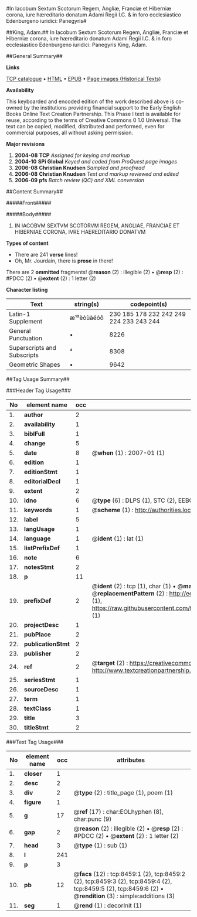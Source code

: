 #In Iacobum Sextum Scotorum Regem, Angliæ, Franciæ et Hiberniæ corona, iure hæreditario donatum Adami Regii I.C. & in foro ecclesiastico Edenburgeno iuridici: Panegyris#

##King, Adam.##
In Iacobum Sextum Scotorum Regem, Angliæ, Franciæ et Hiberniæ corona, iure hæreditario donatum Adami Regii I.C. & in foro ecclesiastico Edenburgeno iuridici: Panegyris
King, Adam.

##General Summary##

**Links**

[TCP catalogue](http://www.ota.ox.ac.uk/tcp/)  • 
[HTML](http://tei.it.ox.ac.uk/tcp/Texts-HTML/free/A04/A04830.html)  • 
[EPUB](http://tei.it.ox.ac.uk/tcp/Texts-EPUB/free/A04/A04830.epub) • 
[Page images (Historical Texts)](https://data.historicaltexts.jisc.ac.uk/view?pubId=eebo-99843709e&pageId=eebo-99843709e-8459-1)

**Availability**

This keyboarded and encoded edition of the
	       work described above is co-owned by the institutions
	       providing financial support to the Early English Books
	       Online Text Creation Partnership. This Phase I text is
	       available for reuse, according to the terms of Creative
	       Commons 0 1.0 Universal. The text can be copied,
	       modified, distributed and performed, even for
	       commercial purposes, all without asking permission.

**Major revisions**

1. __2004-08__ __TCP__ *Assigned for keying and markup*
1. __2004-10__ __SPi Global__ *Keyed and coded from ProQuest page images*
1. __2006-08__ __Christian Knudsen__ *Sampled and proofread*
1. __2006-08__ __Christian Knudsen__ *Text and markup reviewed and edited*
1. __2006-09__ __pfs__ *Batch review (QC) and XML conversion*

##Content Summary##

#####Front#####

#####Body#####

1. IN IACOBVM SEXTVM SCOTORVM REGEM, ANGLIAE, FRANCIAE ET HIBERNIAE CORONA, IVRE HAEREDITARIO DONATVM

**Types of content**

  * There are 241 **verse** lines!
  * Oh, Mr. Jourdain, there is **prose** in there!

There are 2 **ommitted** fragments! 
 @__reason__ (2) : illegible (2)  •  @__resp__ (2) : #PDCC (2)  •  @__extent__ (2) : 1 letter (2)

**Character listing**


|Text|string(s)|codepoint(s)|
|---|---|---|
|Latin-1 Supplement|æ¹²èòùàéóô|230 185 178 232 242 249 224 233 243 244|
|General Punctuation|•|8226|
|Superscripts             and Subscripts|⁴|8308|
|Geometric Shapes|▪|9642|

##Tag Usage Summary##

###Header Tag Usage###

|No|element name|occ|attributes|
|---|---|---|---|
|1.|__author__|2||
|2.|__availability__|1||
|3.|__biblFull__|1||
|4.|__change__|5||
|5.|__date__|8| @__when__ (1) : 2007-01 (1)|
|6.|__edition__|1||
|7.|__editionStmt__|1||
|8.|__editorialDecl__|1||
|9.|__extent__|2||
|10.|__idno__|6| @__type__ (6) : DLPS (1), STC (2), EEBO-CITATION (1), PROQUEST (1), VID (1)|
|11.|__keywords__|1| @__scheme__ (1) : http://authorities.loc.gov/ (1)|
|12.|__label__|5||
|13.|__langUsage__|1||
|14.|__language__|1| @__ident__ (1) : lat (1)|
|15.|__listPrefixDef__|1||
|16.|__note__|6||
|17.|__notesStmt__|2||
|18.|__p__|11||
|19.|__prefixDef__|2| @__ident__ (2) : tcp (1), char (1)  •  @__matchPattern__ (2) : ([0-9\-]+):([0-9IVX]+) (1), (.+) (1)  •  @__replacementPattern__ (2) : http://eebo.chadwyck.com/downloadtiff?vid=$1&page=$2 (1), https://raw.githubusercontent.com/textcreationpartnership/Texts/master/tcpchars.xml#$1 (1)|
|20.|__projectDesc__|1||
|21.|__pubPlace__|2||
|22.|__publicationStmt__|2||
|23.|__publisher__|2||
|24.|__ref__|2| @__target__ (2) : https://creativecommons.org/publicdomain/zero/1.0/ (1), http://www.textcreationpartnership.org/docs/. (1)|
|25.|__seriesStmt__|1||
|26.|__sourceDesc__|1||
|27.|__term__|1||
|28.|__textClass__|1||
|29.|__title__|3||
|30.|__titleStmt__|2||


###Text Tag Usage###

|No|element name|occ|attributes|
|---|---|---|---|
|1.|__closer__|1||
|2.|__desc__|2||
|3.|__div__|2| @__type__ (2) : title_page (1), poem (1)|
|4.|__figure__|1||
|5.|__g__|17| @__ref__ (17) : char:EOLhyphen (8), char:punc (9)|
|6.|__gap__|2| @__reason__ (2) : illegible (2)  •  @__resp__ (2) : #PDCC (2)  •  @__extent__ (2) : 1 letter (2)|
|7.|__head__|3| @__type__ (1) : sub (1)|
|8.|__l__|241||
|9.|__p__|3||
|10.|__pb__|12| @__facs__ (12) : tcp:8459:1 (2), tcp:8459:2 (2), tcp:8459:3 (2), tcp:8459:4 (2), tcp:8459:5 (2), tcp:8459:6 (2)  •  @__rendition__ (3) : simple:additions (3)|
|11.|__seg__|1| @__rend__ (1) : decorInit (1)|
